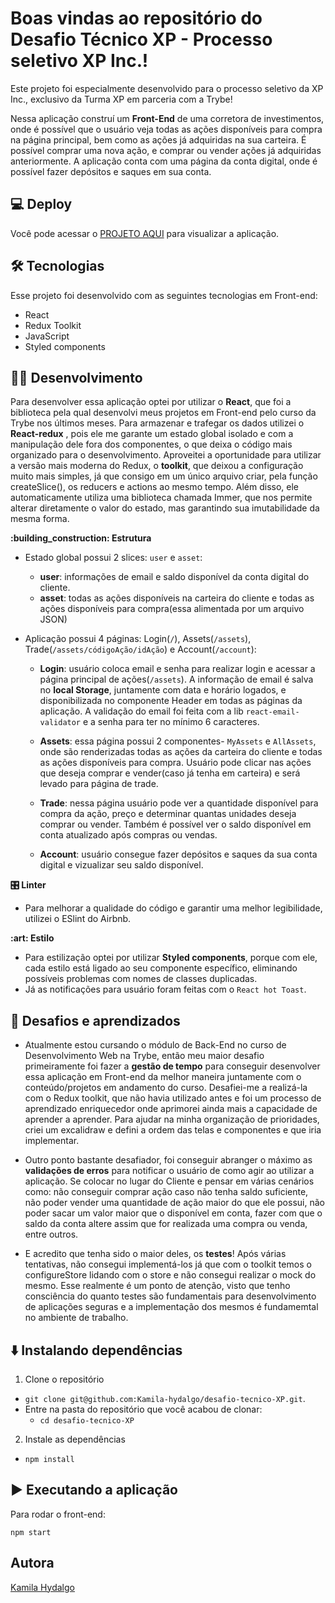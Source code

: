 # **Boas vindas ao repositório do Desafio Técnico XP - Processo seletivo XP Inc.!**

Este projeto foi especialmente desenvolvido para o processo seletivo da XP Inc., exclusivo da Turma XP em parceria com a Trybe! 

Nessa aplicação construí um <strong>Front-End</strong> de uma corretora de investimentos, onde é possível que o usuário veja todas as ações disponíveis para compra na página principal, bem como as ações já adquiridas na sua carteira. É possível comprar uma nova ação, e comprar ou vender ações já adquiridas anteriormente. A aplicação conta com uma página da conta digital, onde é possível fazer depósitos e saques em sua conta.


## **:computer: Deploy**

Você pode acessar o [PROJETO AQUI](https://rico-investimentos.vercel.app/) para visualizar a aplicação.

## **:hammer_and_wrench: Tecnologias**

Esse projeto foi desenvolvido com as seguintes tecnologias em Front-end:

- React
- Redux Toolkit
- JavaScript
- Styled components

## **:woman_technologist: Desenvolvimento**

Para desenvolver essa aplicação optei por utilizar o <strong>React</strong>, que foi a biblioteca pela qual desenvolvi meus projetos em Front-end pelo curso da Trybe nos últimos meses. Para armazenar e trafegar os dados utilizei o <strong>React-redux</strong> , pois ele me garante um estado global isolado e com a manipulação dele fora dos componentes, o que deixa o código mais organizado para o desenvolvimento. Aproveitei a oportunidade para utilizar a versão mais moderna do Redux, o <strong>toolkit</strong>, que deixou a configuração muito mais simples, já que consigo em um único arquivo criar, pela função createSlice(), os reducers e actions ao mesmo tempo. Além disso, ele automaticamente utiliza uma biblioteca chamada Immer, que nos permite alterar diretamente o valor do estado, mas garantindo sua imutabilidade da mesma forma.

<summary><strong>:building_construction: Estrutura</strong></summary>

- Estado global possui 2 slices: `user` e `asset`:

  - <strong>user</strong>: informações de email e saldo disponível da conta digital do cliente.
  - <strong>asset</strong>: todas as ações disponíveis na carteira do cliente e todas as ações disponíveis para compra(essa alimentada por um arquivo JSON)

- Aplicação possui 4 páginas: Login(`/`), Assets(`/assets`), Trade(`/assets/códigoAção/idAção`) e Account(`/account`):

  - <strong>Login</strong>: usuário coloca email e senha para realizar login e acessar a página principal de ações(`/assets`). A informação de email é salva no <strong>local Storage</strong>, juntamente com data e horário logados, e disponibilizada no componente Header em todas as páginas da aplicação. A validação do email foi feita com a lib `react-email-validator` e a senha para ter no mínimo 6 caracteres. 
  
  - <strong>Assets</strong>: essa página possui 2 componentes- `MyAssets` e `AllAssets`, onde são renderizadas todas as ações da carteira do cliente e todas as ações disponíveis para compra. Usuário pode clicar nas ações que deseja comprar e vender(caso já tenha em carteira) e será levado para página de trade.
  
  - <strong>Trade</strong>: nessa página usuário pode ver a quantidade disponível para compra da ação, preço e determinar quantas unidades deseja comprar ou vender. Também é possível ver o saldo disponível em conta atualizado após compras ou vendas.
  
  - <strong>Account</strong>: usuário consegue fazer depósitos e saques da sua conta digital e vizualizar seu saldo disponível.
  

<summary><strong>🎛 Linter</strong></summary>

 - Para melhorar a qualidade do código e garantir uma melhor legibilidade, utilizei o ESlint do Airbnb.

<summary><strong>:art: Estilo</strong></summary>

 - Para estilização optei por utilizar <strong>Styled components</strong>, porque com ele, cada estilo está ligado ao seu componente específico, eliminando possíveis problemas com nomes de classes duplicadas.
 - Já as notificações para usuário foram feitas com o `React hot Toast`.
 

## **:exploding_head: Desafios e aprendizados**

 - Atualmente estou cursando o módulo de Back-End no curso de Desenvolvimento Web na Trybe, então meu maior desafio primeiramente foi fazer a <strong>gestão de tempo</strong> para conseguir desenvolver essa aplicação em Front-end da melhor maneira juntamente com o conteúdo/projetos em andamento do curso. Desafiei-me a realizá-la com o Redux toolkit, que não havia utilizado antes e foi um processo de aprendizado enriquecedor onde aprimorei ainda mais a capacidade de aprender a aprender. Para ajudar na minha organização de prioridades, criei um excalidraw e defini a ordem das telas e componentes e que iria implementar.
 
 - Outro ponto bastante desafiador, foi conseguir abranger o máximo as <strong>validações de erros</strong> para notificar o usuário de como agir ao utilizar a aplicação. Se colocar no lugar do Cliente e pensar em várias cenários como: não conseguir comprar ação caso não tenha saldo suficiente, não poder vender uma quantidade de ação maior do que ele possui, não poder sacar um valor maior que o disponível em conta, fazer com que o saldo da conta altere assim que for realizada uma compra ou venda, entre outros.
 
 - E acredito que tenha sido o maior deles, os <strong>testes</strong>! Após várias tentativas, não consegui implementá-los já que com o toolkit temos o configureStore lidando com o store e não consegui realizar o mock do mesmo. Esse realmente é um ponto de atenção, visto que tenho consciência do quanto testes são fundamentais para desenvolvimento de aplicações seguras e a implementação dos mesmos é fundamemtal no ambiente de trabalho. 


## **:arrow_down: Instalando dependências**

1. Clone o repositório

  - `git clone git@github.com:Kamila-hydalgo/desafio-tecnico-XP.git`.
  - Entre na pasta do repositório que você acabou de clonar:
    - `cd desafio-tecnico-XP`

  2. Instale as dependências

  - `npm install`

## **:arrow_forward: Executando a aplicação**

Para rodar o front-end:

`npm start`

## **Autora**

[Kamila Hydalgo](https://github.com/Kamila-hydalgo)

